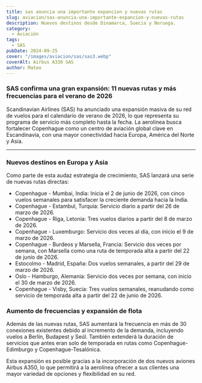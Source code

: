 ```yaml
---
title: sas anuncia una importante expancion y nuevas rutas
slug: aviacion/sas-anuncia-una-importante-expancion-y-nuevas-rutas
description: Nuevos destinos desde Dinamarca, Suecia y Noruega.
category:
  - Aviación
tags:
  - SAS
pubDate: 2024-09-25
cover: "/images/aviacion/sas/sas3.webp"
coverAlt: Airbus A330 SAS
author: Mateo
---
```


### SAS confirma una gran expansión: 11 nuevas rutas y más frecuencias para el verano de 2026

Scandinavian Airlines (SAS) ha anunciado una expansión masiva de su red de vuelos para el calendario de verano de 2026, lo que representa su programa de servicio más completo hasta la fecha. La aerolínea busca fortalecer Copenhague como un centro de aviación global clave en Escandinavia, con una mayor conectividad hacia Europa, América del Norte y Asia.

***

### Nuevos destinos en Europa y Asia

Como parte de esta audaz estrategia de crecimiento, SAS lanzará una serie de nuevas rutas directas:

* Copenhague - Mumbai, India: Inicia el 2 de junio de 2026, con cinco vuelos semanales para satisfacer la creciente demanda hacia la India.
* Copenhague - Estambul, Turquía: Servicio diario a partir del 26 de marzo de 2026.
* Copenhague - Riga, Letonia: Tres vuelos diarios a partir del 8 de marzo de 2026.
* Copenhague - Luxemburgo: Servicio dos veces al día, con inicio el 9 de marzo de 2026.
* Copenhague - Burdeos y Marsella, Francia: Servicio dos veces por semana, con Marsella como una ruta de temporada alta a partir del 22 de junio de 2026.
* Estocolmo - Madrid, España: Dos vuelos semanales, a partir del 29 de marzo de 2026.
* Oslo - Hamburgo, Alemania: Servicio dos veces por semana, con inicio el 30 de marzo de 2026.
* Copenhague - Visby, Suecia: Tres vuelos semanales, reanudando como servicio de temporada alta a partir del 22 de junio de 2026.

### Aumento de frecuencias y expansión de flota

Además de las nuevas rutas, SAS aumentará la frecuencia en más de 30 conexiones existentes debido al incremento de la demanda, incluyendo vuelos a Berlín, Budapest y Seúl. También extenderá la duración de servicios que antes eran solo de temporada en rutas como Copenhague-Edimburgo y Copenhague-Tesalónica.

Esta expansión es posible gracias a la incorporación de dos nuevos aviones Airbus A350, lo que permitirá a la aerolínea ofrecer a sus clientes una mayor variedad de opciones y flexibilidad en su red.
